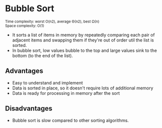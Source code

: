 # Bubble Sort

<small>Time complexity: worst O(n2), average Θ(n2), best Ω(n)</small><br/>
<small>Space complexity: O(1)</small>

- It sorts a list of items in memory by repeatedly comparing each pair of adjacent items and swapping them if they're out of order util the list is sorted.
- In bubble sort, low values bubble to the top and large values sink to the bottom (to the end of the list).

## Advantages

- Easy to understand and implement
- Data is sorted in place, so it doesn't require lots of additional memory
- Data is ready for processing in memory after the sort

## Disadvantages

- Bubble sort is slow compared to other sorting algorithms.
